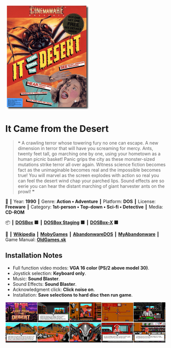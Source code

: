 ![](Thumbnail.png "application-thumbnail")

# It Came from the Desert

> ❝ A crawling terror whose towering fury no one can escape. A new dimension in terror that will have you screaming for mercy. Ants, twenty feet tall, go marching one by one, using your hometown as a human picnic basket! Panic grips the city as these monster-sized mutations strike terror all over again. Witness science fiction becomes fact as the unimaginable becomes real and the impossible becomes true! You will marvel as the screen explodes with action so real you can feel the desert wind chap your parched lips. Sound effects are so eerie you can hear the distant marching of giant harvester ants on the prowl! ❞
>

📌 ┃ Year: **1990** ┃ Genre: **Action • Adventure** ┃ Platform: **DOS** ┃ License: **Freeware** ┃ Category: **1st-person • Top-down • Sci-fi • Detective** ┃ Media: **CD-ROM** 

📦 ┃ **[DOSBox](https://www.dosbox.com/) 🟩** ┃ **[DOSBox Staging](https://dosbox-staging.github.io/) 🟩** ┃ **[DOSBox-X](https://dosbox-x.com/) 🟩** 

📎 ┃ **[Wikipedia](https://en.wikipedia.org/wiki/It_Came_from_the_Desert)** ┃ **[MobyGames](https://www.mobygames.com/game/610/it-came-from-the-desert/)** ┃ **[AbandonwareDOS](https://www.abandonwaredos.com/abandonware-game.php?abandonware=It+Came+from+the+Desert&gid=2310)** ┃ **[MyAbandonware](https://www.myabandonware.com/game/it-came-from-the-desert-x4)** ┃ Game Manual: **[OldGames.sk](https://www.oldgames.sk/en/game/it-came-from-the-desert/)** 

## Installation Notes
- Full function video modes: **VGA 16 color (PS/2 above model 30)**.
- Joystick selection: **Keyboard only**.
- Music: **Sound Blaster**.
- Sound Effects: **Sound Blaster**.
- Acknowledgment click: **Click noise on**.
- Installation: **Save selections to hard disc then run game**.

![](Montage.png "It Came from the Desert")

